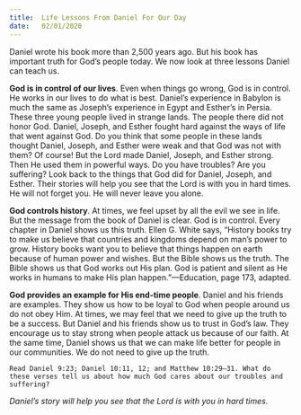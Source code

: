 ```yaml
---
title:  Life Lessons From Daniel For Our Day
date:   02/01/2020
---
```


Daniel wrote his book more than 2,500 years ago. But his book has important truth for God’s people today. We now look at three lessons Daniel can teach us.

**God is in control of our lives**. Even when things go wrong, God is in control. He works in our lives to do what is best. Daniel’s experience in Babylon is much the same as Joseph’s experience in Egypt and Esther’s in Persia. These three young people lived in strange lands. The people there did not honor God. Daniel, Joseph, and Esther fought hard against the ways of life that went against God. Do you think that some people in these lands thought Daniel, Joseph, and Esther were weak and that God was not with them? Of course! But the Lord made Daniel, Joseph, and Esther strong. Then He used them in powerful ways. Do you have troubles? Are you suffering? Look back to the things that God did for Daniel, Joseph, and Esther. Their stories will help you see that the Lord is with you in hard times. He will not forget you. He will never leave you alone.

**God controls history**. At times, we feel upset by all the evil we see in life. But the message from the book of Daniel is clear. God is in control. Every chapter in Daniel shows us this truth. Ellen G. White says, “History books try to make us believe that countries and kingdoms depend on man’s power to grow. History books want you to believe that things happen on earth because of human power and wishes. But the Bible shows us the truth. The Bible shows us that God works out His plan. God is patient and silent as He works in humans to make His plan happen.”—Education, page 173, adapted. 

**God provides an example for His end-time people**. Daniel and his friends are examples. They show us how to be loyal to God when people around us do not obey Him. At times, we may feel that we need to give up the truth to be a success. But Daniel and his friends show us to trust in God’s law. They encourage us to stay strong when people attack us because of our faith. At the same time, Daniel shows us that we can make life better for people in our communities. We do not need to give up the truth.

`Read Daniel 9:23; Daniel 10:11, 12; and Matthew 10:29–31. What do these verses tell us about how much God cares about our troubles and suffering?`

*Daniel’s story will help you see that the Lord is with you in hard times.*